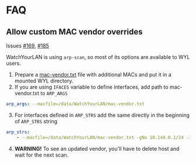 # FAQ

## Allow custom MAC vendor overrides 
Issues [#169](https://github.com/aceberg/WatchYourLAN/issues/169), [#185](https://github.com/aceberg/WatchYourLAN/issues/185)

WatchYourLAN is using `arp-scan`, so most of its options are available to WYL users.

1. Prepare a [mac-vendor.txt](https://manpages.debian.org/testing/arp-scan/mac-vendor.5.en.html) file with additional MACs and put it in a mounted WYL directory.
2. If you are using `IFACES` variable to define interfaces, add path to mac-vendor.txt to `ARP_ARGS`
```yaml
arp_args: --macfile=/data/WatchYourLAN/mac-vendor.txt
```
3. For interfaces defined in `ARP_STRS` add the same directly in the beginning of `ARP_STRS` string
```yaml
arp_strs:
    - --macfile=/data/WatchYourLAN/mac-vendor.txt -gNx 10.144.0.1/24 -I eth0
```
4. **WARNING!** To see an updated vendor, you'll have to delete host and wait for the next scan.